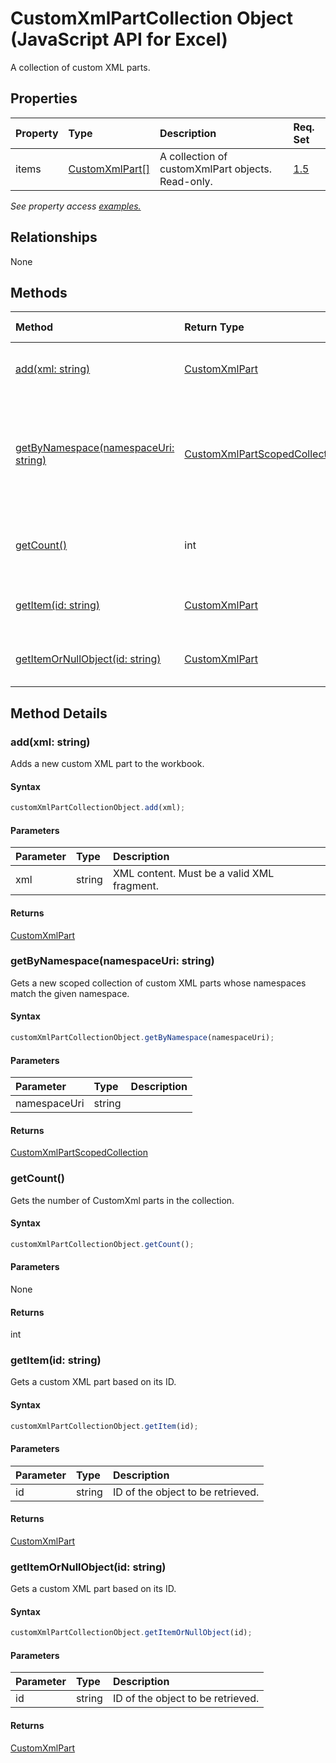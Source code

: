 # CustomXmlPartCollection Object (JavaScript API for Excel)

A collection of custom XML parts.

## Properties

| Property	   | Type	|Description| Req. Set|
|:---------------|:--------|:----------|:----|
|items|[CustomXmlPart[]](customxmlpart.md)|A collection of customXmlPart objects. Read-only.|[1.5](../requirement-sets/excel-api-requirement-sets.md)|

_See property access [examples.](#property-access-examples)_

## Relationships
None


## Methods

| Method		   | Return Type	|Description| Req. Set|
|:---------------|:--------|:----------|:----|
|[add(xml: string)](#addxml-string)|[CustomXmlPart](customxmlpart.md)|Adds a new custom XML part to the workbook.|[1.5](../requirement-sets/excel-api-requirement-sets.md)|
|[getByNamespace(namespaceUri: string)](#getbynamespacenamespaceuri-string)|[CustomXmlPartScopedCollection](customxmlpartscopedcollection.md)|Gets a new scoped collection of custom XML parts whose namespaces match the given namespace.|[1.5](../requirement-sets/excel-api-requirement-sets.md)|
|[getCount()](#getcount)|int|Gets the number of CustomXml parts in the collection.|[1.5](../requirement-sets/excel-api-requirement-sets.md)|
|[getItem(id: string)](#getitemid-string)|[CustomXmlPart](customxmlpart.md)|Gets a custom XML part based on its ID.|[1.5](../requirement-sets/excel-api-requirement-sets.md)|
|[getItemOrNullObject(id: string)](#getitemornullobjectid-string)|[CustomXmlPart](customxmlpart.md)|Gets a custom XML part based on its ID.|[1.5](../requirement-sets/excel-api-requirement-sets.md)|

## Method Details


### add(xml: string)
Adds a new custom XML part to the workbook.

#### Syntax
```js
customXmlPartCollectionObject.add(xml);
```

#### Parameters
| Parameter	   | Type	|Description|
|:---------------|:--------|:----------|
|xml|string|XML content. Must be a valid XML fragment.|

#### Returns
[CustomXmlPart](customxmlpart.md)

### getByNamespace(namespaceUri: string)
Gets a new scoped collection of custom XML parts whose namespaces match the given namespace.

#### Syntax
```js
customXmlPartCollectionObject.getByNamespace(namespaceUri);
```

#### Parameters
| Parameter	   | Type	|Description|
|:---------------|:--------|:----------|
|namespaceUri|string||

#### Returns
[CustomXmlPartScopedCollection](customxmlpartscopedcollection.md)

### getCount()
Gets the number of CustomXml parts in the collection.

#### Syntax
```js
customXmlPartCollectionObject.getCount();
```

#### Parameters
None

#### Returns
int

### getItem(id: string)
Gets a custom XML part based on its ID.

#### Syntax
```js
customXmlPartCollectionObject.getItem(id);
```

#### Parameters
| Parameter	   | Type	|Description|
|:---------------|:--------|:----------|
|id|string|ID of the object to be retrieved.|

#### Returns
[CustomXmlPart](customxmlpart.md)

### getItemOrNullObject(id: string)
Gets a custom XML part based on its ID.

#### Syntax
```js
customXmlPartCollectionObject.getItemOrNullObject(id);
```

#### Parameters
| Parameter	   | Type	|Description|
|:---------------|:--------|:----------|
|id|string|ID of the object to be retrieved.|

#### Returns
[CustomXmlPart](customxmlpart.md)
